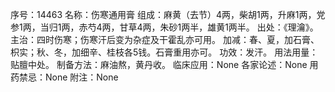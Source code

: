序号：14463
名称：伤寒通用膏
组成：麻黄（去节）4两，柴胡1两，升麻1两，党参1两，当归1两，赤芍4两，甘草4两，朱砂1两半，雄黄1两半。
出处：《理瀹》。
主治：四时伤寒；伤寒汗后变为杂症及干霍乱亦可用。
加减：春、夏，加石膏、枳实；秋、冬，加细辛、桂枝各5钱。石膏重用亦可。
功效：发汗。
用法用量：贴膻中处。
制备方法：麻油熬，黄丹收。
临床应用：None
各家论述：None
用药禁忌：None
附注：None

